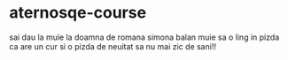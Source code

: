 # aternosqe-course
sai dau la muie la doamna de romana simona balan muie sa o ling in pizda ca are un cur si o pizda de neuitat sa nu mai zic de sani!!
